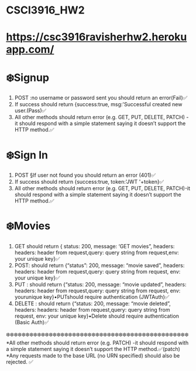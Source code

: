 # CSCI3916_HW2
# https://csc3916ravisherhw2.herokuapp.com/

# ❄️Signup
1. POST :no username or password sent you should return an error(Fail)✅
2. If success should return {success:true, msg:'Successful created new user.(Pass)✅
3. All other methods should return error (e.g. GET, PUT, DELETE, PATCH) -it should respond with a simple statement saying it doesn’t support the HTTP method.✅

# ❄️Sign In
1. POST §If user not found you should return an error (401)✅
2. If success should return {success:true, token:'JWT '+token}✅
3. All other methods should return error (e.g. GET, PUT, DELETE, PATCH)-it should respond with a simple statement saying it doesn’t support the HTTP method.✅

# ❄️Movies
1. GET should return { status: 200, message: ‘GET movies”,  headers: headers: header from request,query: query string from request,env: your unique key}✅
2. POST:  should  return  {“status”:  200,  message:  “movie saved”, headers: headers: header from request,query: query string from request, env: your unique key}✅
3. PUT :  should  return  {“status:  200,  message:  “movie updated”, headers: headers: header from request,query: query string from request, env: yourunique key}•PUTshould require authentication (JWTAuth)✅
4. DELETE :  should  return  {“status:  200,  message:  “movie deleted”, headers: headers: header from request,query: query string from request, env: your unique key}•Delete should require authentication (Basic Auth)✅

❄️❄️❄️❄️❄️❄️❄️❄️❄️❄️❄️❄️❄️❄️❄️❄️❄️❄️❄️❄️❄️❄️❄️❄️❄️❄️❄️❄️❄️❄️❄️❄️❄️❄️❄️❄️❄️❄️❄️❄️❄️❄️❄️❄️❄️❄️❄️
*All other methods should return error (e.g. PATCH) -it should respond with a simple statement saying it doesn’t support the HTTP method.✅(patch)
*Any requests made to the base URL (no URN specified) should also be rejected. ✅
